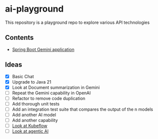 # ai-playground

This repository is a playground repo to explore various API technologies

## Contents

- [Spring Boot Gemini application](./gemini/README.MD)

## Ideas

- [x] Basic Chat
- [x] Upgrade to Java 21
- [x] Look at Document summarization in Gemini
- [ ] Repeat the Gemini capability in OpenAI
- [ ] Refactor to remove code duplication
- [ ] Add thorough unit tests
- [ ] Add an integration test suite that compares the output of the n models 
- [ ] Add another AI model
- [ ] Add another capability
- [ ] [Look at Kubeflow](kubeflow/Gemini-Suggestion.MD)
- [ ] [Look at agentic AI](agentic/Gemini-Suggestion.MD)